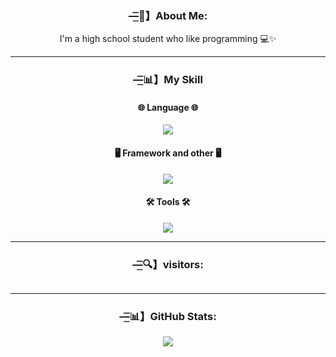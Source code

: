 <div align="center">
        <h3><b>—͟͞͞💫】About Me:</b></h3>
        <div>
          <p>I'm a high school student who like programming 💻✨</p>
        </div>
        <hr></hr>
        <h3><b>—͟͞͞📊】My Skill</b></h3>
        <div>
            <p>
                <h4>
        🌐 Language 🌐
                </h4>
                    <img src="https://skillicons.dev/icons?i=js,c,cpp,java,kotlin,py,html,css" />
                </a>
                <h4>
        🖥️ Framework and other 🖥️
                </h4>
                    <img src="https://skillicons.dev/icons?i=discordjs,nodejs,bootstrap" />
                </a>
                <h4>
        🛠️ Tools 🛠️
                </h4>
                    <img src="https://skillicons.dev/icons?i=vscode,git,androidstudio,blender" />
                </a>
            </p>
        </div>
        <hr></hr>
        <h3><b>—͟͞͞🔍】visitors:</b></h3>
        <img src="https://count.getloli.com/get/@:anto426" alt="" />
        <hr></hr>
        <h3><b>—͟͞͞📊】GitHub Stats:</b></h3>
        <img src="https://gh-readme-profile.vercel.app/api?username=Anto426&theme=transparent&border_width=0&border_radius=20&bg_color=cdb698&title_color=871b4d&icon_color=871b4d"/>

</div>

